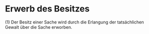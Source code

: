 # Erwerb des Besitzes

(1) Der Besitz einer Sache wird durch die Erlangung der tatsächlichen Gewalt über die Sache erworben.